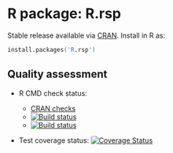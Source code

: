 # R package: R.rsp

Stable release available via [CRAN](http://cran.r-project.org/package=R.rsp).  Install in R as:

```s
install.packages('R.rsp')
```


## Quality assessment

* R CMD check status:
  - <a href="http://cran.r-project.org/web/checks/check_results_R.rsp.html">CRAN checks</a> 
  - <a href="https://travis-ci.org/HenrikBengtsson/R.rsp"><img src="https://travis-ci.org/HenrikBengtsson/R.rsp.svg?branch=master" alt="Build status"></a>
  - <a href="https://ci.appveyor.com/project/HenrikBengtsson/r-methodss3/"><img src="https://ci.appveyor.com/api/projects/status/3jjkfvbxt7823965" alt="Build status"></a>

* Test coverage status:
  <a href='https://coveralls.io/r/HenrikBengtsson/R.rsp?branch=develop'><img
  src='https://coveralls.io/repos/HenrikBengtsson/R.rsp/badge.png?branch=develop'
  alt='Coverage Status' /></a> 
